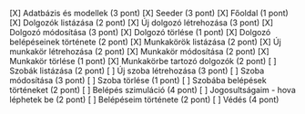 [X] Adatbázis és modellek (3 pont)
[X] Seeder (3 pont)
[X] Főoldal (1 pont)
[X] Dolgozók listázása (2 pont)
[X] Új dolgozó létrehozása (3 pont)
[X] Dolgozó módosítása (3 pont)
[X] Dolgozó törlése (1 pont)
[X] Dolgozó belépéseinek története (2 pont)
[X] Munkakörök listázása (2 pont)
[X] Új munkakör létrehozása (2 pont)
[X] Munkakör módosítása (2 pont)
[X] Munkakör törlése (1 pont)
[X] Munkakörbe tartozó dolgozók (2 pont)
[ ] Szobák listázása (2 pont)
[ ] Új szoba létrehozása (3 pont)
[ ] Szoba módosítása (3 pont)
[ ] Szoba törlése (1 pont)
[ ] Szobába belépések történeket (2 pont)
[ ] Belépés szimuláció (4 pont)
[ ] Jogosultságaim - hova léphetek be (2 pont)
[ ] Belépéseim története (2 pont)
[ ] Védés (4 pont)
